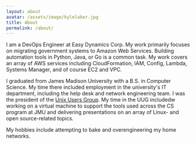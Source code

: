```yaml
---
layout: about
avatar: /assets/image/kylelaker.jpg
title: About
permalink: /about/
---
```


I am a DevOps Engineer at Easy Dynamics Corp. My work primarily focuses on
migrating government systems to Amazon Web Services. Building automation tools
in Python, Java, or Go is a common task. My work covers an array of AWS services
including CloudFormation, IAM, Config, Lambda, Systems Manager, and of course
EC2 and VPC.

I graduated from James Madison University with a B.S. in Computer Science. My
time there included employment in the university's IT department, including the
help desk and network engineering team. I was the president of the
[Unix Users Group](https://www.jmunixusers.org). My time in the UUG includedw
working on a virtual machine to support the tools used across the CS program at
JMU and delivering presentations on an array of Linux- and open source-related
topics.

My hobbies include attempting to bake and overengineering my home networks.